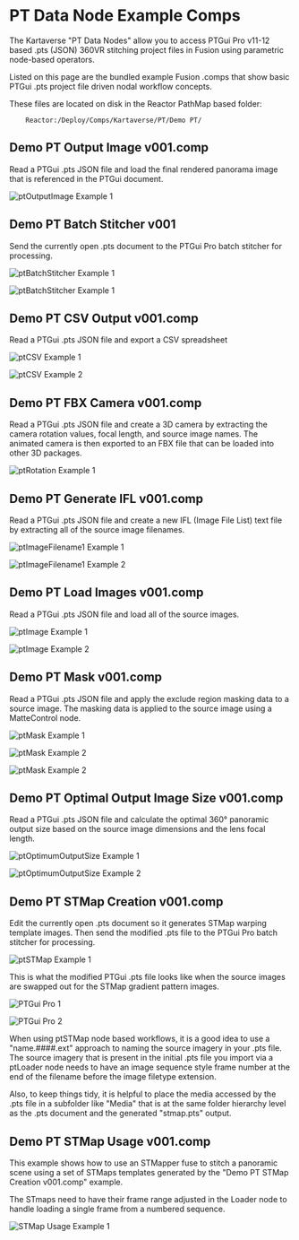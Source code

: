 # PT Data Node Example Comps

The Kartaverse "PT Data Nodes" allow you to access PTGui Pro v11-12 based .pts (JSON) 360VR stitching project files in Fusion using parametric node-based operators.

Listed on this page are the bundled example Fusion .comps that show basic PTGui .pts project file driven nodal workflow concepts.

These files are located on disk in the Reactor PathMap based folder:

        Reactor:/Deploy/Comps/Kartaverse/PT/Demo PT/

## Demo PT Output Image v001.comp

Read a PTGui .pts JSON file and load the final rendered panorama image that is referenced in the PTGui document.

![ptOutputImage Example 1](Images/comp-Demo-PT-Output-Image.png)

## Demo PT Batch Stitcher v001

Send the currently open .pts document to the PTGui Pro batch stitcher for processing.

![ptBatchStitcher Example 1](Images/comp-Demo-PT-Batch-Stitcher-1.png)

![ptBatchStitcher Example 1](Images/comp-Demo-PT-Batch-Stitcher-2.png)

## Demo PT CSV Output v001.comp

Read a PTGui .pts JSON file and export a CSV spreadsheet

![ptCSV Example 1](Images/comp-Demo-PT-CSV-Output-1.png)

![ptCSV Example 2](Images/comp-Demo-PT-CSV-Output-2.png)

## Demo PT FBX Camera v001.comp

Read a PTGui .pts JSON file and create a 3D camera by extracting the camera rotation values, focal length, and source image names. The animated camera is then exported to an FBX file that can be loaded into other 3D packages.

![ptRotation Example 1](Images/comp-Demo-PT-FBX-Camera.png)

## Demo PT Generate IFL v001.comp

Read a PTGui .pts JSON file and create a new IFL (Image File List) text file by extracting all of the source image filenames.

![ptImageFilename1 Example 1](Images/comp-Demo-PT-Generate-IFL-1.png)

![ptImageFilename1 Example 2](Images/comp-Demo-PT-Generate-IFL-2.png)

## Demo PT Load Images v001.comp

Read a PTGui .pts JSON file and load all of the source images.

![ptImage Example 1](Images/comp-Demo-PT-Load-Images-1.png)

![ptImage Example 2](Images/comp-Demo-PT-Load-Images-2.png)

## Demo PT Mask v001.comp

Read a PTGui .pts JSON file and apply the exclude region masking data to a source image. The masking data is applied to the source image using a MatteControl node.

![ptMask Example 1](Images/comp-Demo-PT-Mask-1.png)

![ptMask Example 2](Images/comp-Demo-PT-Mask-2.png)

![ptMask Example 2](Images/comp-Demo-PT-Mask-3.jpg)

## Demo PT Optimal Output Image Size v001.comp

Read a PTGui .pts JSON file and calculate the optimal 360° panoramic output size based on the source image dimensions and the lens focal length.

![ptOptimumOutputSize Example 1](Images/comp-Demo-PT-Optimal-Output-Image-Size-1.png)

![ptOptimumOutputSize Example 2](Images/comp-Demo-PT-Optimal-Output-Image-Size-2.png)

## Demo PT STMap Creation v001.comp

Edit the currently open .pts document so it generates STMap warping template images. Then send the modified .pts file to the PTGui Pro batch stitcher for processing.

![ptSTMap Example 1](Images/comp-Demo-PT-STMap-Creation.png)

This is what the modified PTGui .pts file looks like when the source images are swapped out for the STMap gradient pattern images.

![PTGui Pro 1](Images/comp-Demo-PT-STMap-Creation-PTGui-Pro-1.png)

![PTGui Pro 2](Images/comp-Demo-PT-STMap-Creation-PTGui-Pro-2.png)

When using ptSTMap node based workflows, it is a good idea to use a "name.####.ext" approach to naming the source imagery in your .pts file. The source imagery that is present in the initial .pts file you import via a ptLoader node needs to have an image sequence style frame number at the end of the filename before the image filetype extension.

Also, to keep things tidy, it is helpful to place the media accessed by the .pts file in a subfolder like "Media" that is at the same folder hierarchy level as the .pts document and the generated "stmap.pts" output.

## Demo PT STMap Usage v001.comp

This example shows how to use an STMapper fuse to stitch a panoramic scene using a set of STMaps templates generated by the "Demo PT STMap Creation v001.comp" example. 

The STmaps need to have their frame range adjusted in the Loader node to handle loading a single frame from a numbered sequence.

![STMap Usage Example 1](Images/comp-Demo-PT-STMap-Usage.png)
